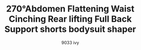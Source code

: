 ---
layout: product
title: 270°Abdomen Flattening Waist Cinching Rear lifting Full Back Support shorts bodysuit shaper
subtitle: 9033 ivy
price: '38.00'
feature_image: 
  - /shaping-lingerie/9033-front.jpg
  - /shaping-lingerie/9033-back.jpg
categories: 
  - Tummy & Waist
  - Back Support
  - Rear & Hips
  - Thighs & Legs
  - Full Body
  - Bust
  - Bodysuits
---